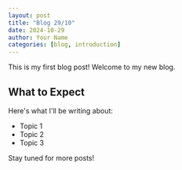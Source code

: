 ```yaml
---
layout: post
title: "Blog 29/10"
date: 2024-10-29
author: Your Name
categories: [blog, introduction]
---
```


This is my first blog post! Welcome to my new blog.

## What to Expect

Here's what I'll be writing about:
- Topic 1
- Topic 2
- Topic 3

Stay tuned for more posts!
